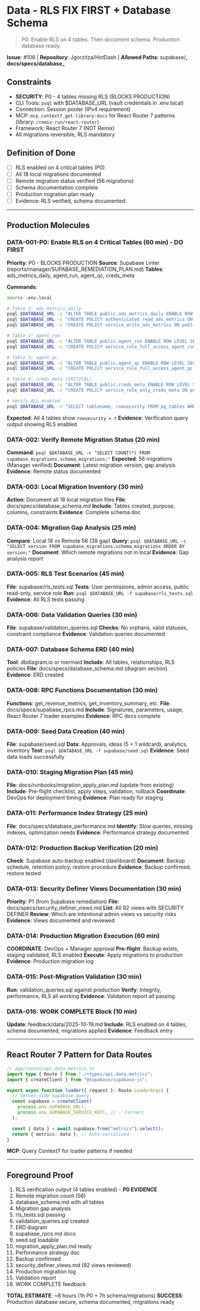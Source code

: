 # Data - RLS FIX FIRST + Database Schema

> P0: Enable RLS on 4 tables. Then document schema. Production database ready.

**Issue**: #106 | **Repository**: Jgorzitza/HotDash | **Allowed Paths**: supabase/**, docs/specs/database\_**

## Constraints

- **SECURITY**: P0 - 4 tables missing RLS (BLOCKS PRODUCTION)
- CLI Tools: `psql` with $DATABASE_URL (vault credentials in .env.local)
- Connection: Session pooler (IPv4 requirement)
- MCP: `mcp_context7_get-library-docs` for React Router 7 patterns (library: `/remix-run/react-router`)
- Framework: React Router 7 (NOT Remix)
- All migrations reversible, RLS mandatory

## Definition of Done

- [ ] RLS enabled on 4 critical tables (P0)
- [ ] All 18 local migrations documented
- [ ] Remote migration status verified (56 migrations)
- [ ] Schema documentation complete
- [ ] Production migration plan ready
- [ ] Evidence: RLS verified, schema documented

---

## Production Molecules

### DATA-001-P0: Enable RLS on 4 Critical Tables (60 min) - **DO FIRST**

**Priority**: P0 - BLOCKS PRODUCTION
**Source**: Supabase Linter (reports/manager/SUPABASE_REMEDIATION_PLAN.md)
**Tables**: ads_metrics_daily, agent_run, agent_qc, creds_meta

**Commands**:

```bash
source .env.local

# Table 1: ads_metrics_daily
psql $DATABASE_URL -c "ALTER TABLE public.ads_metrics_daily ENABLE ROW LEVEL SECURITY;"
psql $DATABASE_URL -c "CREATE POLICY authenticated_read_ads_metrics ON public.ads_metrics_daily FOR SELECT TO authenticated USING (true);"
psql $DATABASE_URL -c "CREATE POLICY service_write_ads_metrics ON public.ads_metrics_daily FOR ALL TO service_role USING (true);"

# Table 2: agent_run
psql $DATABASE_URL -c "ALTER TABLE public.agent_run ENABLE ROW LEVEL SECURITY;"
psql $DATABASE_URL -c "CREATE POLICY service_role_full_access_agent_run ON public.agent_run FOR ALL TO service_role USING (true);"

# Table 3: agent_qc
psql $DATABASE_URL -c "ALTER TABLE public.agent_qc ENABLE ROW LEVEL SECURITY;"
psql $DATABASE_URL -c "CREATE POLICY service_role_full_access_agent_qc ON public.agent_qc FOR ALL TO service_role USING (true);"

# Table 4: creds_meta (CRITICAL)
psql $DATABASE_URL -c "ALTER TABLE public.creds_meta ENABLE ROW LEVEL SECURITY;"
psql $DATABASE_URL -c "CREATE POLICY service_role_only_creds_meta ON public.creds_meta FOR ALL TO service_role USING (true);"

# Verify ALL enabled
psql $DATABASE_URL -c "SELECT tablename, rowsecurity FROM pg_tables WHERE tablename IN ('ads_metrics_daily', 'agent_run', 'agent_qc', 'creds_meta');"
```

**Expected**: All 4 tables show `rowsecurity = t`
**Evidence**: Verification query output showing RLS enabled

### DATA-002: Verify Remote Migration Status (20 min)

**Command**: `psql $DATABASE_URL -c "SELECT COUNT(*) FROM supabase_migrations.schema_migrations;"`
**Expected**: 56 migrations (Manager verified)
**Document**: Latest migration version, gap analysis
**Evidence**: Remote status documented

### DATA-003: Local Migration Inventory (30 min)

**Action**: Document all 18 local migration files
**File**: docs/specs/database_schema.md
**Include**: Tables created, purpose, columns, constraints
**Evidence**: Complete schema doc

### DATA-004: Migration Gap Analysis (25 min)

**Compare**: Local 18 vs Remote 56 (38 gap)
**Query**: `psql $DATABASE_URL -c "SELECT version FROM supabase_migrations.schema_migrations ORDER BY version;"`
**Document**: Which remote migrations not in local
**Evidence**: Gap analysis report

### DATA-005: RLS Test Scenarios (45 min)

**File**: supabase/rls_tests.sql
**Tests**: User permissions, admin access, public read-only, service role
**Run**: `psql $DATABASE_URL -f supabase/rls_tests.sql`
**Evidence**: All RLS tests passing

### DATA-006: Data Validation Queries (30 min)

**File**: supabase/validation_queries.sql
**Checks**: No orphans, valid statuses, constraint compliance
**Evidence**: Validation queries documented

### DATA-007: Database Schema ERD (40 min)

**Tool**: dbdiagram.io or mermaid
**Include**: All tables, relationships, RLS policies
**File**: docs/specs/database_schema.md (diagram section)
**Evidence**: ERD created

### DATA-008: RPC Functions Documentation (30 min)

**Functions**: get_revenue_metrics, get_inventory_summary, etc.
**File**: docs/specs/supabase_rpcs.md
**Include**: Signatures, parameters, usage, React Router 7 loader examples
**Evidence**: RPC docs complete

### DATA-009: Seed Data Creation (40 min)

**File**: supabase/seed.sql
**Data**: Approvals, ideas (5 + 1 wildcard), analytics, inventory
**Test**: `psql $DATABASE_URL -f supabase/seed.sql`
**Evidence**: Seed data loads successfully

### DATA-010: Staging Migration Plan (45 min)

**File**: docs/runbooks/migration_apply_plan.md (update from existing)
**Include**: Pre-flight checklist, apply steps, validation, rollback
**Coordinate**: DevOps for deployment timing
**Evidence**: Plan ready for staging

### DATA-011: Performance Index Strategy (25 min)

**File**: docs/specs/database_performance.md
**Identify**: Slow queries, missing indexes, optimization needs
**Evidence**: Performance strategy documented

### DATA-012: Production Backup Verification (20 min)

**Check**: Supabase auto-backup enabled (dashboard)
**Document**: Backup schedule, retention policy, restore procedure
**Evidence**: Backup confirmed, restore tested

### DATA-013: Security Definer Views Documentation (30 min)

**Priority**: P1 (from Supabase remediation)
**File**: docs/specs/security_definer_views.md
**List**: All 92 views with SECURITY DEFINER
**Review**: Which are intentional admin views vs security risks
**Evidence**: Views documented and reviewed

### DATA-014: Production Migration Execution (60 min)

**COORDINATE**: DevOps + Manager approval
**Pre-flight**: Backup exists, staging validated, RLS enabled
**Execute**: Apply migrations to production
**Evidence**: Production migration log

### DATA-015: Post-Migration Validation (30 min)

**Run**: validation_queries.sql against production
**Verify**: Integrity, performance, RLS all working
**Evidence**: Validation report all passing

### DATA-016: WORK COMPLETE Block (10 min)

**Update**: feedback/data/2025-10-19.md
**Include**: RLS enabled on 4 tables, schema documented, migrations applied
**Evidence**: Feedback entry

---

## React Router 7 Pattern for Data Routes

```typescript
// app/routes/api.data.metrics.ts
import type { Route } from "./+types/api.data.metrics";
import { createClient } from "@supabase/supabase-js";

export async function loader({ request }: Route.LoaderArgs) {
  // Server-side Supabase query
  const supabase = createClient(
    process.env.SUPABASE_URL!,
    process.env.SUPABASE_SERVICE_KEY!, // ✅ Correct
  );

  const { data } = await supabase.from("metrics").select();
  return { metrics: data }; // Auto-serialized
}
```

**MCP**: Query Context7 for loader patterns if needed

---

## Foreground Proof

1. RLS verification output (4 tables enabled) - **P0 EVIDENCE**
2. Remote migration count (56)
3. database_schema.md with all tables
4. Migration gap analysis
5. rls_tests.sql passing
6. validation_queries.sql created
7. ERD diagram
8. supabase_rpcs.md docs
9. seed.sql loadable
10. migration_apply_plan.md ready
11. Performance strategy doc
12. Backup confirmed
13. security_definer_views.md (92 views reviewed)
14. Production migration log
15. Validation report
16. WORK COMPLETE feedback

**TOTAL ESTIMATE**: ~8 hours (1h P0 + 7h schema/migrations)
**SUCCESS**: Production database secure, schema documented, migrations ready
